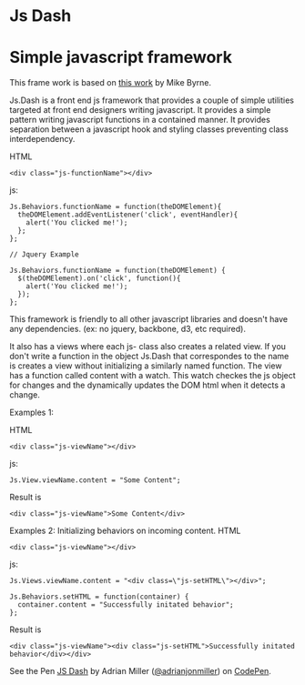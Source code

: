 Js Dash
==============

# Simple javascript framework

This frame work is based on [this work](http://www.creativebloq.com/javascript/get-your-javascript-order-4135704) by Mike Byrne.

Js.Dash is a front end js framework that provides a couple of simple utilities targeted at front end designers writing javascript. It provides a simple pattern writing javascript functions in a contained manner. It provides separation between a javascript hook and styling classes preventing class interdependency.

HTML
```
<div class="js-functionName"></div>
```
js:
```
Js.Behaviors.functionName = function(theDOMElement){
  theDOMElement.addEventListener('click', eventHandler){
    alert('You clicked me!');
  };
};

// Jquery Example

Js.Behaviors.functionName = function(theDOMElement) {
  $(theDOMElement).on('click', function(){
    alert('You clicked me!');
  });
};
```

This framework is friendly to all other javascript libraries and doesn't have any dependencies. (ex: no jquery, backbone, d3, etc required). 

It also has a views where each js- class also creates a related view. If you don't write a function in the object Js.Dash that correspondes to the name is creates a view without initializing a similarly named function. The view has a function called content with a watch. This watch checkes the js object for changes and the dynamically updates the DOM html when it detects a change.

Examples 1:

HTML
```
<div class="js-viewName"></div>
```  
js:
```
Js.View.viewName.content = "Some Content";
```
Result is
```
<div class="js-viewName">Some Content</div>
```

Examples 2: Initializing behaviors on incoming content.
HTML
```
<div class="js-viewName"></div>
```  
js:
```
Js.Views.viewName.content = "<div class=\"js-setHTML\"></div>";

Js.Behaviors.setHTML = function(container) {
  container.content = "Successfully initated behavior";
};
```
Result is
```
<div class="js-viewName"><div class="js-setHTML">Successfully initated behavior</div></div>
```

<p data-height="300" data-theme-id="10966" data-slug-hash="akVybj" data-default-tab="result" data-user="adrianjonmiller" data-embed-version="2" class="codepen">See the Pen <a href="http://codepen.io/adrianjonmiller/pen/akVybj/">JS Dash</a> by Adrian Miller (<a href="http://codepen.io/adrianjonmiller">@adrianjonmiller</a>) on <a href="http://codepen.io">CodePen</a>.</p>
<script async src="//assets.codepen.io/assets/embed/ei.js"></script>
